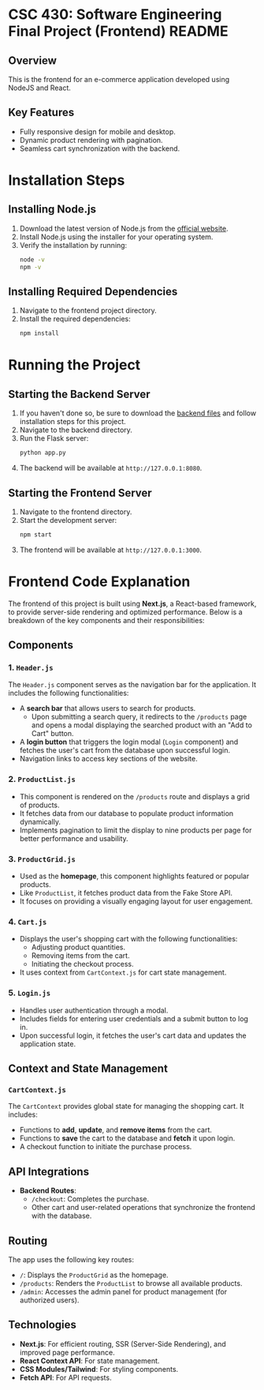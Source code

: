 # CSC 430: Software Engineering Final Project (Frontend) README

## Overview

This is the frontend for an e-commerce application developed using NodeJS and React.


## Key Features
- Fully responsive design for mobile and desktop.
- Dynamic product rendering with pagination.
- Seamless cart synchronization with the backend.


# Installation Steps

## Installing Node.js
1. Download the latest version of Node.js from the [official website](https://nodejs.org/).
2. Install Node.js using the installer for your operating system.
3. Verify the installation by running:
   ```bash
   node -v
   npm -v
   ```

## Installing Required Dependencies
1. Navigate to the frontend project directory.
2. Install the required dependencies:
   ```bash
   npm install
   ```

# Running the Project

## Starting the Backend Server
1. If you haven't done so, be sure to download the [backend files](https://github.com/dbrkani/430FinalFront)  and follow installation steps for this project.
2. Navigate to the backend directory.
3. Run the Flask server:
   ```bash
   python app.py
   ```
4. The backend will be available at `http://127.0.0.1:8080`.

## Starting the Frontend Server
1. Navigate to the frontend directory.
2. Start the development server:
   ```bash
   npm start
   ```
3. The frontend will be available at `http://127.0.0.1:3000`.


# Frontend Code Explanation

The frontend of this project is built using **Next.js**, a React-based framework, to provide server-side rendering and optimized performance. Below is a breakdown of the key components and their responsibilities:

## Components

### 1. `Header.js`
The `Header.js` component serves as the navigation bar for the application. It includes the following functionalities:
- A **search bar** that allows users to search for products. 
    - Upon submitting a search query, it redirects to the `/products` page and opens a modal displaying the searched product with an "Add to Cart" button.
- A **login button** that triggers the login modal (`Login` component) and fetches the user's cart from the database upon successful login.
- Navigation links to access key sections of the website.

### 2. `ProductList.js`
- This component is rendered on the `/products` route and displays a grid of products.
- It fetches data from our database to populate product information dynamically.
- Implements pagination to limit the display to nine products per page for better performance and usability.

### 3. `ProductGrid.js`
- Used as the **homepage**, this component highlights featured or popular products.
- Like `ProductList`, it fetches product data from the Fake Store API.
- It focuses on providing a visually engaging layout for user engagement.

### 4. `Cart.js`
- Displays the user's shopping cart with the following functionalities:
  - Adjusting product quantities.
  - Removing items from the cart.
  - Initiating the checkout process.
- It uses context from `CartContext.js` for cart state management.

### 5. `Login.js`
- Handles user authentication through a modal.
- Includes fields for entering user credentials and a submit button to log in.
- Upon successful login, it fetches the user's cart data and updates the application state.

## Context and State Management

### `CartContext.js`
The `CartContext` provides global state for managing the shopping cart. It includes:
- Functions to **add**, **update**, and **remove items** from the cart.
- Functions to **save** the cart to the database and **fetch** it upon login.
- A checkout function to initiate the purchase process.

## API Integrations
- **Backend Routes**: 
    - `/checkout`: Completes the purchase.
    - Other cart and user-related operations that synchronize the frontend with the database.

## Routing
The app uses the following key routes:
- `/`: Displays the `ProductGrid` as the homepage.
- `/products`: Renders the `ProductList` to browse all available products.
- `/admin`: Accesses the admin panel for product management (for authorized users).

## Technologies
- **Next.js**: For efficient routing, SSR (Server-Side Rendering), and improved page performance.
- **React Context API**: For state management.
- **CSS Modules/Tailwind**: For styling components.
- **Fetch API**: For API requests.
